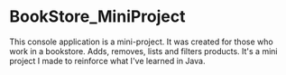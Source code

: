 # BookStore_MiniProject

This console application is a mini-project. It was created for those who work in a bookstore. Adds, removes, lists and filters products. It's a mini project I made to reinforce what I've learned in Java.
